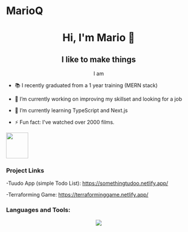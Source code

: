 # MarioQ

<h1 align="center">Hi, I'm  Mario 👋</h1>
<h2 align="center"> I like to make things</h2>

<!--
**moseqmoseg/MarioQ** is a ✨ _special_ ✨ repository because its `README.md` (this file) appears on your GitHub profile.

Here are some ideas to get you started:

-->

<p align="center"> I am 

- 📚 I recently graduated from a 1 year training (MERN stack)

- 🔭 I’m currently working on improving my skillset and looking for a job

- 🌱 I’m currently learning TypeScript and Next.js

- ⚡ Fun fact: I've watched over 2000 films.


 <img src="https://media2.giphy.com/media/QssGEmpkyEOhBCb7e1/giphy.gif?cid=ecf05e47pkkpxlegs44r1fbegu74ltscfjtpltyxb5in7i29&rid=giphy.gif&ct=s" width="60" height ="70">

### Project Links

-Tuudo App (simple Todo List): https://somethingtudoo.netlify.app/

-Terraforming Game: https://terraforminggame.netlify.app/


### Languages and Tools:

<p align="center"> <img src="https://img.shields.io/badge/JavaScript-F7DF1E?style=for-the-badge&logo=javascript&logoColor=black"/> </p>
